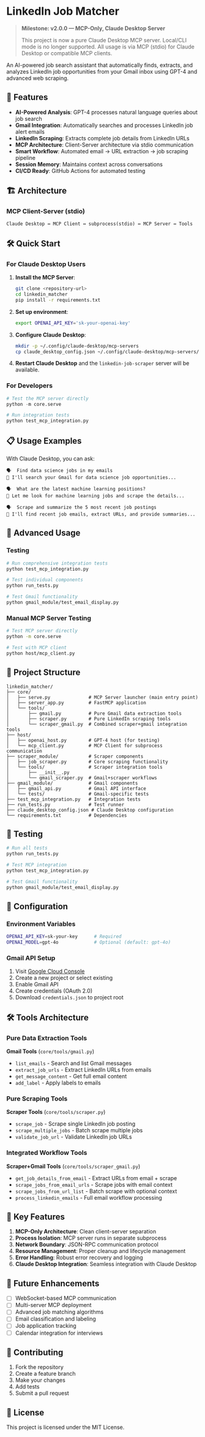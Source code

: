 # LinkedIn Job Matcher

> **Milestone: v2.0.0 — MCP-Only, Claude Desktop Server**
>
> This project is now a pure Claude Desktop MCP server. Local/CLI mode is no longer supported. All usage is via MCP (stdio) for Claude Desktop or compatible MCP clients.

An AI-powered job search assistant that automatically finds, extracts, and analyzes LinkedIn job opportunities from your Gmail inbox using GPT-4 and advanced web scraping.

## 🚀 Features

- **AI-Powered Analysis**: GPT-4 processes natural language queries about job search
- **Gmail Integration**: Automatically searches and processes LinkedIn job alert emails  
- **LinkedIn Scraping**: Extracts complete job details from LinkedIn URLs
- **MCP Architecture**: Client-Server architecture via stdio communication
- **Smart Workflow**: Automated email → URL extraction → job scraping pipeline
- **Session Memory**: Maintains context across conversations
- **CI/CD Ready**: GitHub Actions for automated testing

## 🏗️ Architecture

### MCP Client-Server (stdio)
```
Claude Desktop ↔ MCP Client ↔ subprocess(stdio) ↔ MCP Server ↔ Tools
```

## 🛠️ Quick Start

### For Claude Desktop Users

1. **Install the MCP Server**:
   ```bash
   git clone <repository-url>
   cd linkedin_matcher
   pip install -r requirements.txt
   ```

2. **Set up environment**:
   ```bash
   export OPENAI_API_KEY='sk-your-openai-key'
   ```

3. **Configure Claude Desktop**:
   ```bash
   mkdir -p ~/.config/claude-desktop/mcp-servers
   cp claude_desktop_config.json ~/.config/claude-desktop/mcp-servers/
   ```

4. **Restart Claude Desktop** and the `linkedin-job-scraper` server will be available.

### For Developers

```python
# Test the MCP server directly
python -m core.serve

# Run integration tests
python test_mcp_integration.py
```

## 📋 Usage Examples

With Claude Desktop, you can ask:

```
🗣️  Find data science jobs in my emails
🤖 I'll search your Gmail for data science job opportunities...

🗣️  What are the latest machine learning positions?
🤖 Let me look for machine learning jobs and scrape the details...

🗣️  Scrape and summarize the 5 most recent job postings
🤖 I'll find recent job emails, extract URLs, and provide summaries...
```

## 🔧 Advanced Usage

### Testing

```bash
# Run comprehensive integration tests
python test_mcp_integration.py

# Test individual components
python run_tests.py

# Test Gmail functionality
python gmail_module/test_email_display.py
```

### Manual MCP Server Testing

```bash
# Test MCP server directly
python -m core.serve

# Test with MCP client
python host/mcp_client.py
```

## 📁 Project Structure

```
linkedin_matcher/
├── core/
│   ├── serve.py              # MCP Server launcher (main entry point)
│   ├── server_app.py         # FastMCP application
│   └── tools/
│       ├── gmail.py          # Pure Gmail data extraction tools
│       ├── scraper.py        # Pure LinkedIn scraping tools
│       └── scraper_gmail.py  # Combined scraper+gmail integration tools
├── host/
│   ├── openai_host.py        # GPT-4 host (for testing)
│   └── mcp_client.py         # MCP Client for subprocess communication
├── scraper_module/           # Scraper components
│   ├── job_scraper.py        # Core scraping functionality
│   └── tools/                # Scraper integration tools
│       ├── __init__.py
│       └── gmail_scraper.py  # Gmail+scraper workflows
├── gmail_module/             # Gmail components
│   ├── gmail_api.py          # Gmail API interface
│   └── tests/                # Gmail-specific tests
├── test_mcp_integration.py   # Integration tests
├── run_tests.py              # Test runner
├── claude_desktop_config.json # Claude Desktop configuration
└── requirements.txt          # Dependencies
```

## 🧪 Testing

```bash
# Run all tests
python run_tests.py

# Test MCP integration
python test_mcp_integration.py

# Test Gmail functionality
python gmail_module/test_email_display.py
```

## 🔧 Configuration

### Environment Variables
```bash
OPENAI_API_KEY=sk-your-key      # Required
OPENAI_MODEL=gpt-4o             # Optional (default: gpt-4o)
```

### Gmail API Setup
1. Visit [Google Cloud Console](https://console.cloud.google.com)
2. Create a new project or select existing
3. Enable Gmail API
4. Create credentials (OAuth 2.0)
5. Download `credentials.json` to project root

## 🛠️ Tools Architecture

### Pure Data Extraction Tools
**Gmail Tools** (`core/tools/gmail.py`)
- `list_emails` - Search and list Gmail messages
- `extract_job_urls` - Extract LinkedIn URLs from emails
- `get_message_content` - Get full email content
- `add_label` - Apply labels to emails

### Pure Scraping Tools  
**Scraper Tools** (`core/tools/scraper.py`)
- `scrape_job` - Scrape single LinkedIn job posting
- `scrape_multiple_jobs` - Batch scrape multiple jobs
- `validate_job_url` - Validate LinkedIn job URLs

### Integrated Workflow Tools
**Scraper+Gmail Tools** (`core/tools/scraper_gmail.py`)
- `get_job_details_from_email` - Extract URLs from email + scrape
- `scrape_jobs_from_email_urls` - Scrape jobs with email context
- `scrape_jobs_from_url_list` - Batch scrape with optional context
- `process_linkedin_emails` - Full email workflow processing

## 🎯 Key Features

1. **MCP-Only Architecture**: Clean client-server separation
2. **Process Isolation**: MCP server runs in separate subprocess
3. **Network Boundary**: JSON-RPC communication protocol
4. **Resource Management**: Proper cleanup and lifecycle management
5. **Error Handling**: Robust error recovery and logging
6. **Claude Desktop Integration**: Seamless integration with Claude Desktop

## 🔮 Future Enhancements

- [ ] WebSocket-based MCP communication
- [ ] Multi-server MCP deployment
- [ ] Advanced job matching algorithms
- [ ] Email classification and labeling
- [ ] Job application tracking
- [ ] Calendar integration for interviews

## 🤝 Contributing

1. Fork the repository
2. Create a feature branch
3. Make your changes
4. Add tests
5. Submit a pull request

## 📝 License

This project is licensed under the MIT License.